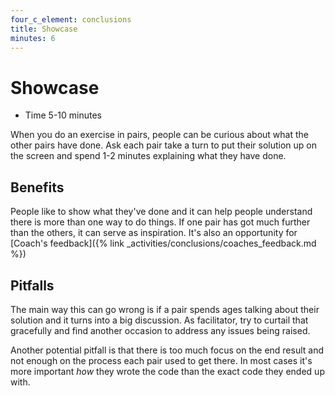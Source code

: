 ```yaml
---
four_c_element: conclusions
title: Showcase
minutes: 6
---
```


# Showcase

- Time 5-10 minutes

When you do an exercise in pairs, people can be curious about what the other pairs have done. Ask each pair take a turn to put their solution up on the screen and spend 1-2 minutes explaining what they have done.

## Benefits
People like to show what they've done and it can help people understand there is more than one way to do things. If one pair has got much further than the others, it can serve as inspiration. It's also an opportunity for [Coach's feedback]({% link _activities/conclusions/coaches_feedback.md %})

## Pitfalls
The main way this can go wrong is if a pair spends ages talking about their solution and it turns into a big discussion. As facilitator, try to curtail that gracefully and find another occasion to address any issues being raised.

Another potential pitfall is that there is too much focus on the end result and not enough on the process each pair used to get there. In most cases it's more important _how_ they wrote the code than the exact code they ended up with.